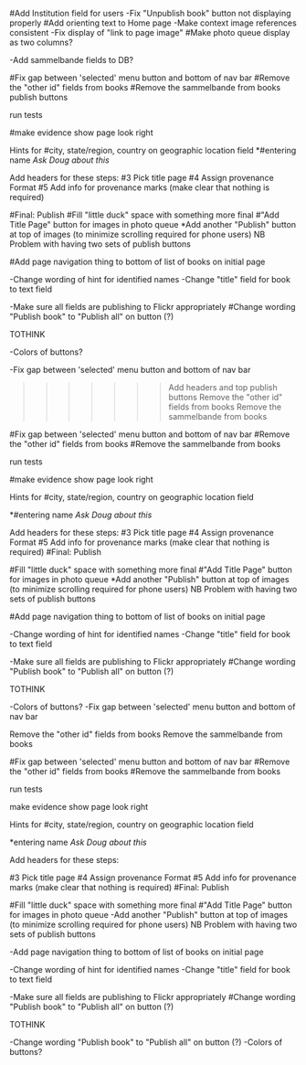 

#Add Institution field for users
-Fix "Unpublish book" button not displaying properly
#Add orienting text to Home page
-Make context image references consistent
-Fix display of "link to page image"
#Make photo queue display as two columns?

-Add sammelbande fields to DB?



#Fix gap between 'selected' menu button and bottom of nav bar
#Remove the "other id" fields from books
#Remove the sammelbande from books
 publish buttons

run tests

#make evidence show page look right





Hints for
  #city, state/region, country on geographic location field
  *#entering name *Ask Doug about this*


Add headers for these steps:
  #3 Pick title page
  #4 Assign provenance Format
  #5 Add info for provenance marks (make clear that nothing is required)

  #Final: Publish
#Fill "little duck" space with something more final
#"Add Title Page" button for images in photo queue
*Add another "Publish" button at top of images (to minimize scrolling required for phone users)
	NB Problem with having two sets of publish buttons

#Add page navigation thing to bottom of list of books on initial page

-Change wording of hint for identified names
-Change "title" field for book to text field

-Make sure all fields are publishing to Flickr appropriately
  #Change wording "Publish book" to "Publish all" on button (?)

TOTHINK


  -Colors of buttons?

-Fix gap between 'selected' menu button and bottom of nav bar
>>>>>>> Add headers and top publish buttons
Remove the "other id" fields from books
Remove the sammelbande from books

#Fix gap between 'selected' menu button and bottom of nav bar
#Remove the "other id" fields from books
#Remove the sammelbande from books


run tests

#make evidence show page look right





Hints for
  #city, state/region, country on geographic location field

  *#entering name *Ask Doug about this*


Add headers for these steps:
  #3 Pick title page
  #4 Assign provenance Format
  #5 Add info for provenance marks (make clear that nothing is required)
  #Final: Publish


#Fill "little duck" space with something more final
#"Add Title Page" button for images in photo queue
*Add another "Publish" button at top of images (to minimize scrolling required for phone users)
	NB Problem with having two sets of publish buttons

#Add page navigation thing to bottom of list of books on initial page

-Change wording of hint for identified names
-Change "title" field for book to text field

-Make sure all fields are publishing to Flickr appropriately
  #Change wording "Publish book" to "Publish all" on button (?)

TOTHINK


  -Colors of buttons?
-Fix gap between 'selected' menu button and bottom of nav bar

Remove the "other id" fields from books
Remove the sammelbande from books


#Fix gap between 'selected' menu button and bottom of nav bar
#Remove the "other id" fields from books
#Remove the sammelbande from books


run tests

make evidence show page look right

Hints for
  #city, state/region, country on geographic location field

  *entering name *Ask Doug about this*

Add headers for these steps:

  #3 Pick title page
  #4 Assign provenance Format
  #5 Add info for provenance marks (make clear that nothing is required)
  #Final: Publish

#Fill "little duck" space with something more final
#"Add Title Page" button for images in photo queue
-Add another "Publish" button at top of images (to minimize scrolling required for phone users)
	NB Problem with having two sets of publish buttons

-Add page navigation thing to bottom of list of books on initial page

-Change wording of hint for identified names
-Change "title" field for book to text field

-Make sure all fields are publishing to Flickr appropriately
  #Change wording "Publish book" to "Publish all" on button (?)

TOTHINK

  -Change wording "Publish book" to "Publish all" on button (?)
  -Colors of buttons?







